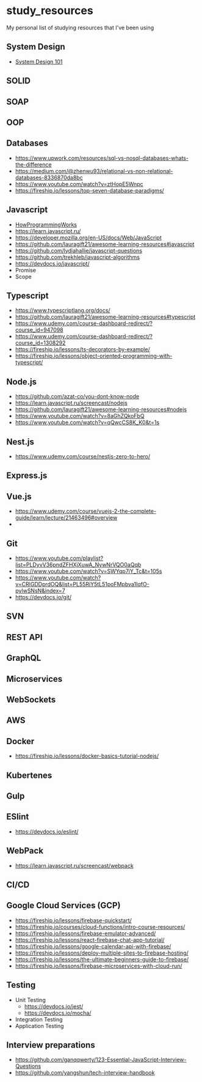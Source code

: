 # study_resources
My personal list of studying resources that I've been using


## System Design
- [System Design 101](https://www.youtube.com/watch?v=Y-Gl4HEyeUQ&list=PLkZYeFmDuaN37TGlJ79pWOEIt-XcFa8Ev)
## SOLID
## SOAP
## OOP
## Databases
- https://www.upwork.com/resources/sql-vs-nosql-databases-whats-the-difference
- https://medium.com/@zhenwu93/relational-vs-non-relational-databases-8336870da8bc
- https://www.youtube.com/watch?v=ztHopE5Wnpc
- https://fireship.io/lessons/top-seven-database-paradigms/

## Javascript
- [HowProgrammingWorks](https://github.com/HowProgrammingWorks/Index)
- https://learn.javascript.ru/
- https://developer.mozilla.org/en-US/docs/Web/JavaScript
- https://github.com/lauragift21/awesome-learning-resources#javascript
- https://github.com/lydiahallie/javascript-questions
- https://github.com/trekhleb/javascript-algorithms
- https://devdocs.io/javascript/
- Promise
- Scope
## Typescript
- https://www.typescriptlang.org/docs/
- https://github.com/lauragift21/awesome-learning-resources#typescript
- https://www.udemy.com/course-dashboard-redirect/?course_id=947098
- https://www.udemy.com/course-dashboard-redirect/?course_id=1308292
- https://fireship.io/lessons/ts-decorators-by-example/
- https://fireship.io/lessons/object-oriented-programming-with-typescript/
## Node.js
- https://github.com/azat-co/you-dont-know-node
- https://learn.javascript.ru/screencast/nodejs
- https://github.com/lauragift21/awesome-learning-resources#nodejs
- https://www.youtube.com/watch?v=8aGhZQkoFbQ
- https://www.youtube.com/watch?v=qQwcCS8K_K0&t=1s
## Nest.js
- https://www.udemy.com/course/nestjs-zero-to-hero/
## Express.js


## Vue.js
- https://www.udemy.com/course/vuejs-2-the-complete-guide/learn/lecture/21463496#overview
- 
## Git 
- https://www.youtube.com/playlist?list=PLDyvV36pndZFHXjXuwA_NywNrVQO0aQqb
- https://www.youtube.com/watch?v=SWYqp7iY_Tc&t=105s
- https://www.youtube.com/watch?v=CRlGDDprdOQ&list=PL55RiY5tL51poFMpbva1IqfO-pylwSNsN&index=7
- https://devdocs.io/git/
## SVN
## REST API
## GraphQL
## Microservices
## WebSockets
## AWS
## Docker
- https://fireship.io/lessons/docker-basics-tutorial-nodejs/
## Kubertenes
## Gulp 
## ESlint
- https://devdocs.io/eslint/
## WebPack
- https://learn.javascript.ru/screencast/webpack

## CI/CD
## Google Cloud Services (GCP)
- https://fireship.io/lessons/firebase-quickstart/
- https://fireship.io/courses/cloud-functions/intro-course-resources/
- https://fireship.io/lessons/firebase-emulator-advanced/
- https://fireship.io/lessons/react-firebase-chat-app-tutorial/
- https://fireship.io/lessons/google-calendar-api-with-firebase/
- https://fireship.io/lessons/deploy-multiple-sites-to-firebase-hosting/
- https://fireship.io/lessons/the-ultimate-beginners-guide-to-firebase/
- https://fireship.io/lessons/firebase-microservices-with-cloud-run/
## Testing
- Unit Testing
  - https://devdocs.io/jest/
  - https://devdocs.io/mocha/
- Integration Testing
- Application Testing
## Interview preparations 
- https://github.com/ganqqwerty/123-Essential-JavaScript-Interview-Questions
- https://github.com/yangshun/tech-interview-handbook

